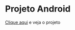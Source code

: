 # Projeto Android

<a href="https://devm4rco.github.io/projeto-android">Clique aqui</a> e veja o projeto
